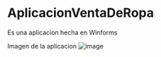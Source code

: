 # AplicacionVentaDeRopa

Es una aplicacion hecha en Winforms

Imagen de la aplicacion
![image](https://github.com/Perlishnov/AplicacionVentaDeRopa/assets/72474402/33207361-9b22-40d2-a369-57e2ed861bc5)

